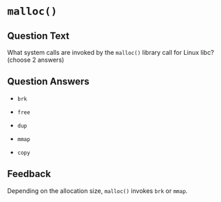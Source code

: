 # `malloc()`

## Question Text

What system calls are invoked by the `malloc()` library call for Linux libc? (choose 2 answers)

## Question Answers

+ `brk`

- `free`

- `dup`

+ `mmap`

- `copy`

## Feedback

Depending on the allocation size, `malloc()` invokes `brk` or `mmap`.
